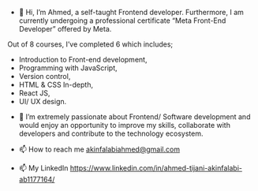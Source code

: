 - 👋 Hi, I’m Ahmed, a self-taught Frontend developer. Furthermore, I am currently undergoing a professional certificate “Meta Front-End Developer” offered by Meta.

Out of 8 courses, I’ve completed 6 which includes; 

* Introduction to Front-end development, 
* Programming with JavaScript, 
* Version control, 
* HTML & CSS In-depth, 
* React JS, 
* UI/ UX design. 

- 👀 I’m extremely passionate about Frontend/ Software development and would enjoy an opportunity to improve my skills, collaborate with developers and contribute to the technology ecosystem. 

- 📫 How to reach me akinfalabiahmed@gmail.com
- 📫 My LinkedIn https://www.linkedin.com/in/ahmed-tijani-akinfalabi-ab1177164/
